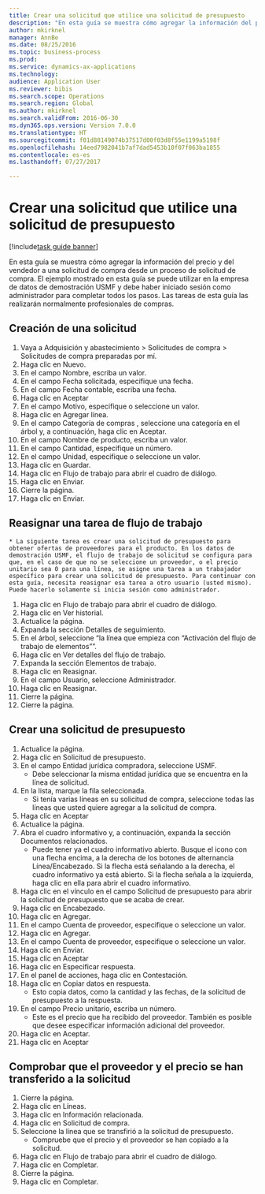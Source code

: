 ```yaml
--- 
title: Crear una solicitud que utilice una solicitud de presupuesto
description: "En esta guía se muestra cómo agregar la información del precio y del vendedor a una solicitud de compra desde un proceso de solicitud de compra."
author: mkirknel
manager: AnnBe
ms.date: 08/25/2016
ms.topic: business-process
ms.prod: 
ms.service: dynamics-ax-applications
ms.technology: 
audience: Application User
ms.reviewer: bibis
ms.search.scope: Operations
ms.search.region: Global
ms.author: mkirknel
ms.search.validFrom: 2016-06-30
ms.dyn365.ops.version: Version 7.0.0
ms.translationtype: HT
ms.sourcegitcommit: f01d88149074b37517d00f03d8f55e1199a5198f
ms.openlocfilehash: 14eed7982041b7af7dad5453b10f07f063ba1855
ms.contentlocale: es-es
ms.lasthandoff: 07/27/2017

---
```

# <a name="create-a-requisition-that-uses-an-rfq"></a>Crear una solicitud que utilice una solicitud de presupuesto

[!include[task guide banner](../../includes/task-guide-banner.md)]

En esta guía se muestra cómo agregar la información del precio y del vendedor a una solicitud de compra desde un proceso de solicitud de compra. El ejemplo mostrado en esta guía se puede utilizar en la empresa de datos de demostración USMF y debe haber iniciado sesión como administrador para completar todos los pasos. Las tareas de esta guía las realizarán normalmente profesionales de compras.


## <a name="create-a-requisition"></a>Creación de una solicitud
1. Vaya a Adquisición y abastecimiento > Solicitudes de compra > Solicitudes de compra preparadas por mí.
2. Haga clic en Nuevo.
3. En el campo Nombre, escriba un valor.
4. En el campo Fecha solicitada, especifique una fecha.
5. En el campo Fecha contable, escriba una fecha.
6. Haga clic en Aceptar
7. En el campo Motivo, especifique o seleccione un valor.
8. Haga clic en Agregar línea.
9. En el campo Categoría de compras , seleccione una categoría en el árbol y, a continuación, haga clic en Aceptar.
10. En el campo Nombre de producto, escriba un valor.
11. En el campo Cantidad, especifique un número.
12. En el campo Unidad, especifique o seleccione un valor.
13. Haga clic en Guardar.
14. Haga clic en Flujo de trabajo para abrir el cuadro de diálogo.
15. Haga clic en Enviar.
16. Cierre la página.
17. Haga clic en Enviar.

## <a name="reassign-a-workflow-task"></a>Reasignar una tarea de flujo de trabajo
    * La siguiente tarea es crear una solicitud de presupuesto para obtener ofertas de proveedores para el producto. En los datos de demostración USMF, el flujo de trabajo de solicitud se configura para que, en el caso de que no se seleccione un proveedor, o el precio unitario sea 0 para una línea, se asigne una tarea a un trabajador específico para crear una solicitud de presupuesto. Para continuar con esta guía, necesita reasignar esa tarea a otro usuario (usted mismo). Puede hacerlo solamente si inicia sesión como administrador.  
1. Haga clic en Flujo de trabajo para abrir el cuadro de diálogo.
2. Haga clic en Ver historial.
3. Actualice la página.
4. Expanda la sección Detalles de seguimiento.
5. En el árbol, seleccione “la línea que empieza con “Activación del flujo de trabajo de elementos””.
6. Haga clic en Ver detalles del flujo de trabajo.
7. Expanda la sección Elementos de trabajo.
8. Haga clic en Reasignar.
9. En el campo Usuario, seleccione Administrador.
10. Haga clic en Reasignar.
11. Cierre la página.
12. Cierre la página.

## <a name="create-an-rfq"></a>Crear una solicitud de presupuesto
1. Actualice la página.
2. Haga clic en Solicitud de presupuesto.
3. En el campo Entidad jurídica compradora, seleccione USMF.
    * Debe seleccionar la misma entidad jurídica que se encuentra en la línea de solicitud.  
4. En la lista, marque la fila seleccionada.
    * Si tenía varias líneas en su solicitud de compra, seleccione todas las líneas que usted quiere agregar a la solicitud de compra.  
5. Haga clic en Aceptar
6. Actualice la página.
7. Abra el cuadro informativo y, a continuación, expanda la sección Documentos relacionados.
    * Puede tener ya el cuadro informativo abierto. Busque el icono con una flecha encima, a la derecha de los botones de alternancia Línea/Encabezado. Si la flecha está señalando a la derecha, el cuadro informativo ya está abierto. Si la flecha señala a la izquierda, haga clic en ella para abrir el cuadro informativo.  
8. Haga clic en el vínculo en el campo Solicitud de presupuesto para abrir la solicitud de presupuesto que se acaba de crear.
9. Haga clic en Encabezado.
10. Haga clic en Agregar.
11. En el campo Cuenta de proveedor, especifique o seleccione un valor.
12. Haga clic en Agregar.
13. En el campo Cuenta de proveedor, especifique o seleccione un valor.
14. Haga clic en Enviar.
15. Haga clic en Aceptar
16. Haga clic en Especificar respuesta.
17. En el panel de acciones, haga clic en Contestación.
18. Haga clic en Copiar datos en respuesta.
    * Esto copia datos, como la cantidad y las fechas, de la solicitud de presupuesto a la respuesta.  
19. En el campo Precio unitario, escriba un número.
    * Este es el precio que ha recibido del proveedor. También es posible que desee especificar información adicional del proveedor.  
20. Haga clic en Aceptar.
21. Haga clic en Aceptar

## <a name="verify-that-vendor-and-price-have-been-transferred-to-the-requisition"></a>Comprobar que el proveedor y el precio se han transferido a la solicitud
1. Cierre la página.
2. Haga clic en Líneas.
3. Haga clic en Información relacionada.
4. Haga clic en Solicitud de compra.
5. Seleccione la línea que se transfirió a la solicitud de presupuesto.
    * Compruebe que el precio y el proveedor se han copiado a la solicitud.  
6. Haga clic en Flujo de trabajo para abrir el cuadro de diálogo.
7. Haga clic en Completar.
8. Cierre la página.
9. Haga clic en Completar.


